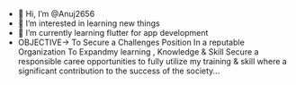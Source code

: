 - 👋 Hi, I’m @Anuj2656
- 👀 I’m interested in learning new things
- 🌱 I’m currently learning flutter for app development
-  OBJECTIVE-> To Secure  a  Challenges Position In a reputable Organization To Expandmy
learning , Knowledge & Skill Secure a responsible caree opportunities to fully utilize my training & 
skill where a significant contribution to the success of the society...



<!---
Anuj2656/Anuj2656 is a ✨ special ✨ repository because its `README.md` (this file) appears on your GitHub profile.
You can click the Preview link to take a look at your changes.
--->
